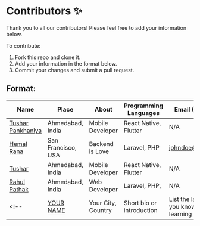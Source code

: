 # Contributors ✨

Thank you to all our contributors! Please feel free to add your information below.

To contribute:
1. Fork this repo and clone it.
2. Add your information in the format below.
3. Commit your changes and submit a pull request.

## Format:

| Name | Place | About | Programming Languages | Email (Optional) |
| --- | --- | --- | --- | --- |
| [Tushar Pankhaniya](https://github.com/wmt-mob-tushar) | Ahmedabad, India | Mobile Developer | React Native, Flutter | N/A |
| [Hemal Rana](https://github.com/johndoe) | San Francisco, USA | Backend is Love | Laravel, PHP | johndoe@email.com |
| [Tushar](https://github.com/wmt-mob-tushar) | Ahmedabad, India | Mobile Developer | React Native, Flutter | N/A |
| [Rahul Pathak](https://github.com/rahulpathak1706/) | Ahmedabad, India | Web Developer | Laravel, PHP, | N/A |
<!-- | [YOUR NAME](https://github.com/your-profile) | Your City, Country | Short bio or introduction | List the languages you know or are learning | Your email (optional) | -->


<!--^^^^^ Write your information here without blank spacing ^^^^ -->
